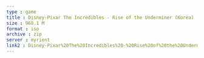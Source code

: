 ```yaml
---
type : game
title : Disney-Pixar The Incredibles - Rise of the Underminer (Korea)
size : 968.1 M
format : iso
archive : zip
server : myrient
link2 : Disney-Pixar%20The%20Incredibles%20-%20Rise%20of%20the%20Underminer%20%28Korea%29
---
```


